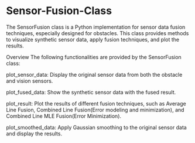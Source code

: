 # Sensor-Fusion-Class

The SensorFusion class is a Python implementation for sensor data fusion techniques, especially designed for obstacles. This class provides methods to visualize synthetic sensor data, apply fusion techniques, and plot the results.

Overview
The following functionalities are provided by the SensorFusion class:

plot_sensor_data: Display the original sensor data from both the obstacle and vision sensors.

plot_fused_data: Show the synthetic sensor data with the fused result.

plot_result: Plot the results of different fusion techniques, such as Average Line Fusion, Combined Line Fusion(Error modeling and minimization), and Combined Line MLE Fusion(Error Minimization).

plot_smoothed_data: Apply Gaussian smoothing to the original sensor data and display the results.
